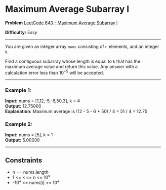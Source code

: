 # Maximum Average Subarray I

**Problem** [LeetCode 643 - Maximum Average Subarray I](https://leetcode.com/problems/maximum-average-subarray-i/description)

**Difficulty:** Easy

---

You are given an integer array `nums` consisting of `n` elements, and an integer `k`.

Find a contiguous subarray whose length is equal to `k` that has the maximum average value and return this value. Any answer with a calculation error less than $10^{-5}$ will be accepted.

---

### Example 1:

**Input:** nums = [1,12,-5,-6,50,3], k = 4  
**Output:** 12.75000  
**Explanation:** Maximum average is (12 - 5 - 6 + 50) / 4 = 51 / 4 = 12.75

### Example 2:

**Input:** nums = [5], k = 1  
**Output:** 5.00000

---

## Constraints

- n == nums.length
- 1 <= k <= n <= 10⁵
- -10⁴ <= nums[i] <= 10⁴
